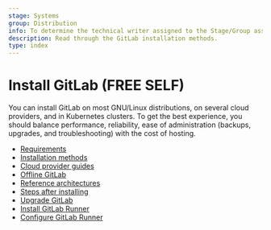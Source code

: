 ```yaml
---
stage: Systems
group: Distribution
info: To determine the technical writer assigned to the Stage/Group associated with this page, see https://about.gitlab.com/handbook/product/ux/technical-writing/#assignments
description: Read through the GitLab installation methods.
type: index
---
```


# Install GitLab **(FREE SELF)**

You can install GitLab on most GNU/Linux distributions, on several
cloud providers, and in Kubernetes clusters.
To get the best experience, you should balance performance, reliability,
ease of administration (backups, upgrades, and troubleshooting) with the cost of hosting.

- [Requirements](requirements.md)
- [Installation methods](install_methods.md)
- [Cloud provider guides](cloud_providers.md)
- [Offline GitLab](../topics/offline/index.md)
- [Reference architectures](../administration/reference_architectures/index.md)
- [Steps after installing](next_steps.md)
- [Upgrade GitLab](../update/index.md)
- [Install GitLab Runner](https://docs.gitlab.com/runner/install/)
- [Configure GitLab Runner](https://docs.gitlab.com/runner/configuration/)
